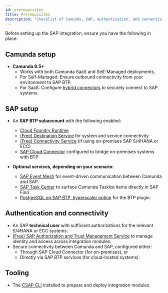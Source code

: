 ```yaml
---
id: prerequisites
title: Prerequisites
description: "Checklist of Camunda, SAP, authentication, and connectivity requirements before deploying the SAP integration modules."
---
```


Before setting up the SAP integration, ensure you have the following in place:

## Camunda setup

- **Camunda 8.5+**
  - Works with both Camunda SaaS and Self-Managed deployments.
  - For Self-Managed: Ensure outbound connectivity from your environment to SAP BTP.
  - For SaaS: Configure [hybrid connectors](/components/connectors/use-connectors-in-hybrid-mode.md) to securely connect to SAP systems.

## SAP setup

- An **SAP BTP subaccount** with the following enabled:
  - [Cloud Foundry Runtime](https://discovery-center.cloud.sap/serviceCatalog/cloud-foundry-runtime?region=all)
  - [(Free) Destination Service](https://discovery-center.cloud.sap/serviceCatalog/destination?region=all&service_plan=lite&commercialModel=btpea) for system and service connectivity
  - [(Free) Connectivity Service](https://discovery-center.cloud.sap/serviceCatalog/connectivity-service?region=all) (if using on-premises SAP S/4HANA or ECC)
  - [SAP Cloud Connector](https://help.sap.com/docs/connectivity/sap-btp-connectivity-cf/cloud-connector) configured to bridge on-premises systems with BTP

- **Optional services, depending on your scenario:**
  - [SAP Event Mesh](https://discovery-center.cloud.sap/serviceCatalog/event-mesh) for event-driven communication between Camunda and SAP.
  - [SAP Task Center](https://discovery-center.cloud.sap/serviceCatalog/task-center) to surface Camunda Tasklist items directly in SAP Fiori.
  - [PostgreSQL on SAP BTP, hyperscaler option](https://discovery-center.cloud.sap/serviceCatalog/postgresql-hyperscaler-option?region=all) for the BTP plugin.

## Authentication and connectivity

- An SAP **technical user** with sufficient authorizations for the relevant S/4HANA or ECC systems.
- [(Free) SAP Authorization and Trust Management Service](https://discovery-center.cloud.sap/serviceCatalog/authorization-and-trust-management-service?region=all) to manage identity and access across integration modules.
- Secure connectivity between Camunda and SAP, configured either:
  - Through SAP Cloud Connector (for on-premises), or
  - Directly via SAP BTP services (for cloud-hosted systems).

## Tooling

- The [CSAP CLI](./csap-cli.md) installed to prepare and deploy integration modules.
